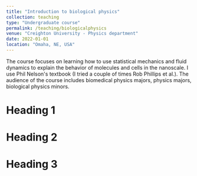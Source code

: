 ```yaml
---
title: "Introduction to biological physics"
collection: teaching
type: "Undergraduate course"
permalink: /teaching/biologicalphysics
venue: "Creighton University - Physics department"
date: 2022-01-01
location: "Omaha, NE, USA"
---
```


The course focuses on learning how to use statistical mechanics and fluid dynamics to explain the behavior of molecules and cells in the nanoscale. I use Phil Nelson's textbook (I tried a couple of times Rob Phillips et al.). The audience of the course includes biomedical physics majors, physics majors, biological physics minors. 

Heading 1
======

Heading 2
======

Heading 3
======
